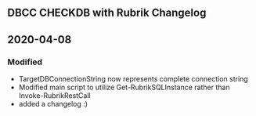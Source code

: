﻿## DBCC CHECKDB with Rubrik Changelog

## 2020-04-08

### Modified

* TargetDBConnectionString now represents complete connection string
* Modified main script to utilize Get-RubrikSQLInstance rather than Invoke-RubrikRestCall
* added a changelog :)
